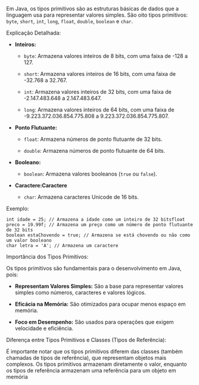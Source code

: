 Em Java, os tipos primitivos são as estruturas básicas de dados que a linguagem usa para representar valores simples. São oito tipos primitivos: `byte`, `short`, `int`, `long`, `float`, `double`, `boolean` e `char`. 

Explicação Detalhada:

- **Inteiros:**
    - `byte`: Armazena valores inteiros de 8 bits, com uma faixa de -128 a 127.
    - `short`: Armazena valores inteiros de 16 bits, com uma faixa de -32.768 a 32.767.
    - `int`: Armazena valores inteiros de 32 bits, com uma faixa de -2.147.483.648 a 2.147.483.647.
    
    - `long`: Armazena valores inteiros de 64 bits, com uma faixa de -9.223.372.036.854.775.808 a 9.223.372.036.854.775.807.

- **Ponto Flutuante:**
    
    - `float`: Armazena números de ponto flutuante de 32 bits.
    
    - `double`: Armazena números de ponto flutuante de 64 bits.

- **Booleano:**
    
    - `boolean`: Armazena valores booleanos (`true` ou `false`).

- **Caractere:Caractere**
    
    - `char`: Armazena caracteres Unicode de 16 bits. 

Exemplo:

```
int idade = 25; // Armazena a idade como um inteiro de 32 bitsfloat preco = 19.99f; // Armazena um preço como um número de ponto flutuante de 32 bits
boolean estaChovendo = true; // Armazena se está chovendo ou não como um valor booleano
char letra = 'A'; // Armazena um caractere
```

Importância dos Tipos Primitivos:

Os tipos primitivos são fundamentais para o desenvolvimento em Java, pois: 

- **Representam Valores Simples:** São a base para representar valores simples como números, caracteres e valores lógicos. 

- **Eficácia na Memória:** São otimizados para ocupar menos espaço em memória. 

- **Foco em Desempenho:** São usados para operações que exigem velocidade e eficiência.

Diferença entre Tipos Primitivos e Classes (Tipos de Referência):

É importante notar que os tipos primitivos diferem das classes (também chamadas de tipos de referência), que representam objetos mais complexos. Os tipos primitivos armazenam diretamente o valor, enquanto os tipos de referência armazenam uma referência para um objeto em memória